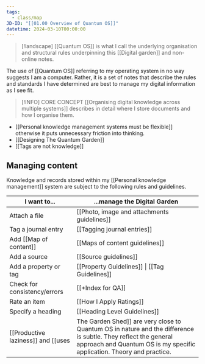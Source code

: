 ```yaml
---
tags:
  - class/map
JD-ID: "[[01.00 Overview of Quantum OS]]"
datetime: 2024-03-10T00:00:00
---
```

> [!landscape]
> [[Quantum OS]] is what I call the underlying organisation and structural rules underpinning this [[Digital garden]] and non-online notes.

The use of [[Quantum OS]] referring to my operating system in no way suggests I am a computer. Rather, it is a set of notes that describe the rules and standards I have determined are best to manage my digital information as I see fit. 

> [!INFO] CORE CONCEPT
> [[Organising digital knowledge across multiple systems]] describes in detail where I store documents and how I organise them.
- [[Personal knowledge management systems must be flexible]] otherwise it puts unnecessary friction into thinking.
- [[Designing The Quantum Garden]]
- [[Tags are not knowledge]]
## Managing content
Knowledge and records stored within my [[Personal knowledge management]] system are subject to the following rules and guidelines.

| I want to...                 | ...manage the Digital Garden                  |
| ---------------------------- | --------------------------------------------- |
| Attach a file                | [[Photo, image and attachments guidelines]]   |
| Tag a journal entry          | [[Tagging journal entries]]                   |
| Add [[Map of content]]      | [[Maps of content guidelines]]               |
| Add a source                 | [[Source guidelines]]                         |
| Add a property or tag        | [[Property Guidelines]] \| [[Tag Guidelines]] |
| Check for consistency/errors | [[+Index for QA]]                             |
| Rate an item                 | [[How I Apply Ratings]]                       |
| Specify a heading            | [[Heading Level Guidelines]]                  |
[[Productive laziness]] and [[uses|The Garden Shed]] are very close to Quantum OS in nature and the difference is subtle. They reflect the general approach and Quantum OS is my specific application. Theory and practice.